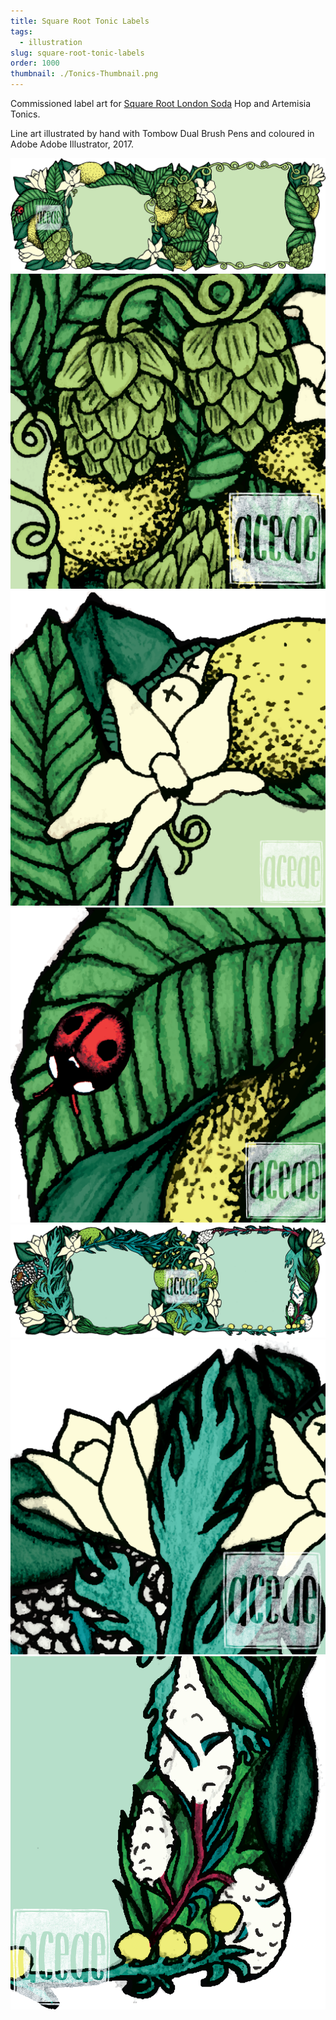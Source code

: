 ```yaml
---
title: Square Root Tonic Labels
tags:
  - illustration
slug: square-root-tonic-labels
order: 1000
thumbnail: ./Tonics-Thumbnail.png
---
```

Commissioned label art for [Square Root London Soda](https://www.squarerootsoda.co.uk/) Hop and Artemisia Tonics.

Line art illustrated by hand with Tombow Dual Brush Pens and coloured in Adobe Adobe Illustrator, 2017.

![](HopT-Full-wm.png)
![](HopT-Detail1-wm.png)
![](HopT-Detail2-wm.png)
![](HopT-Detail3-wm.png)
![](ArtemisiaT-wm.png)
![](ArteT-Detail2-wm.png)
![](ArteT-Detail3-wm.png)
